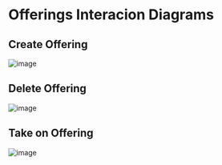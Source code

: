 # Offerings Interacion Diagrams

## Create Offering

![image](https://github.com/DarkMed15/soen342-teamproject/blob/main/deliverables/assets/create_offering_interaction_diagram.png)

## Delete Offering

![image](https://github.com/DarkMed15/soen342-teamproject/blob/main/deliverables/assets/delete_offering_interaction_diagram.png)

## Take on Offering

![image](https://github.com/DarkMed15/soen342-teamproject/blob/main/deliverables/assets/take_offering_interaction_diagram.png)
